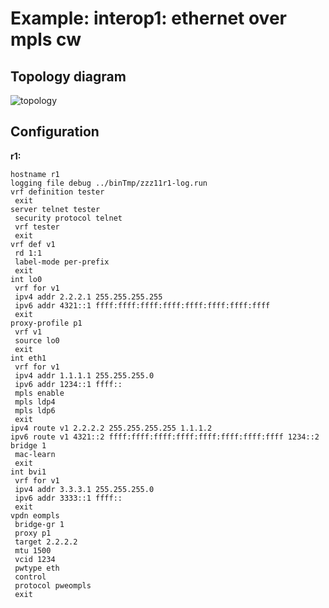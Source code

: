 # Example: interop1: ethernet over mpls cw

## **Topology diagram**

![topology](/img/intop1-ldp07.tst.png)

## **Configuration**

**r1:**
```
hostname r1
logging file debug ../binTmp/zzz11r1-log.run
vrf definition tester
 exit
server telnet tester
 security protocol telnet
 vrf tester
 exit
vrf def v1
 rd 1:1
 label-mode per-prefix
 exit
int lo0
 vrf for v1
 ipv4 addr 2.2.2.1 255.255.255.255
 ipv6 addr 4321::1 ffff:ffff:ffff:ffff:ffff:ffff:ffff:ffff
 exit
proxy-profile p1
 vrf v1
 source lo0
 exit
int eth1
 vrf for v1
 ipv4 addr 1.1.1.1 255.255.255.0
 ipv6 addr 1234::1 ffff::
 mpls enable
 mpls ldp4
 mpls ldp6
 exit
ipv4 route v1 2.2.2.2 255.255.255.255 1.1.1.2
ipv6 route v1 4321::2 ffff:ffff:ffff:ffff:ffff:ffff:ffff:ffff 1234::2
bridge 1
 mac-learn
 exit
int bvi1
 vrf for v1
 ipv4 addr 3.3.3.1 255.255.255.0
 ipv6 addr 3333::1 ffff::
 exit
vpdn eompls
 bridge-gr 1
 proxy p1
 target 2.2.2.2
 mtu 1500
 vcid 1234
 pwtype eth
 control
 protocol pweompls
 exit
```
